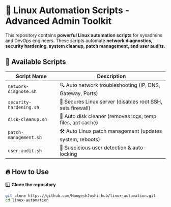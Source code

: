 # 🚀 Linux Automation Scripts - Advanced Admin Toolkit

This repository contains **powerful Linux automation scripts** for sysadmins and DevOps engineers. These scripts automate **network diagnostics, security hardening, system cleanup, patch management, and user audits.**

## 📜 Available Scripts

| Script Name          | Description |
|----------------------|-------------|
| `network-diagnose.sh` | 🔍 Auto network troubleshooting (IP, DNS, Gateway, Ports) |
| `security-hardening.sh` | 🔐 Secures Linux server (disables root SSH, sets firewall) |
| `disk-cleanup.sh` | 🧹 Auto disk cleaner (removes logs, temp files, apt cache) |
| `patch-management.sh` | 🛠️ Auto Linux patch management (updates system, reboots) |
| `user-audit.sh` | 👤 Suspicious user detection & auto-locking |

## 🔥 How to Use
1️⃣ **Clone the repository**  
```bash
git clone https://github.com/MangeshJoshi-hub/linux-automation.git
cd linux-automation
